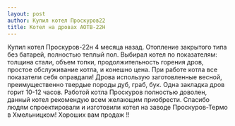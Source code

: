 ```yaml
---
layout: post
author: Купил котел Проскуров22
title: Котел на дровах АОТВ-22Н
---
```

Купил котел Проскуров-22н 4 месяца назад. Отопление закрытого типа без батарей, полностью теплый пол. Выбирал котел по показателям: толщина стали, объем топки, продолжительность горения дров, простое обслуживание котла, и конешно цена. При работе котла все показатели себя оправдали! Дрова использую заготовленные весной, преимущественно твердые породы дуб, граб, бук. Одна закладка дров горит 10-12 часов. Работой котла Проскуров полностью доволен, данный котел рекомендую всем желающим приобрести. Спасибо людям спроектировали и изготовили котел на заводе Проскуров-Термо в Хмельницком! Хороших вам продаж !!